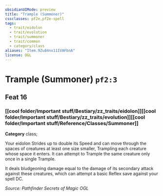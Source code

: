 ```yaml
---
obsidianUIMode: preview
title: "Trample (Summoner)"
cssclasses: pf2e,pf2e-spell
tags:
  - trait/eidolon
  - trait/evolution
  - trait/summoner
  - trait/common
  - category/class
aliases: "Item.9Zu84nx11IVAFbnA"
license: OGL
---
```

# Trample (Summoner) `pf2:3`
## Feat 16
### [[cool folder/Important stuff/Bestiary/zz_traits/eidolon]][[cool folder/Important stuff/Bestiary/zz_traits/evolution]][[cool folder/Important stuff/Reference/Classes/Summoner]]

**Category** class; 




Your eidolon Strides up to double its Speed and can move through the spaces of creatures at least one size smaller, Trampling each creature whose space it enters. It can attempt to Trample the same creature only once in a single Trample.

It deals bludgeoning damage equal to the damage of its secondary attack against these creatures, which can attempt a basic Reflex save against your spell DC.

*Source: Pathfinder Secrets of Magic*
*OGL*